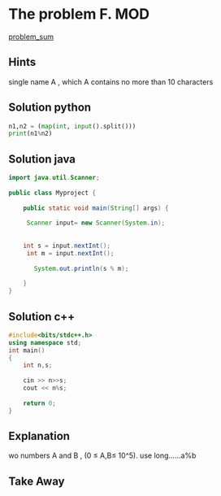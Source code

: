 # The problem F. MOD
[problem_sum](https://codeforces.com/group/P9uFhztGih/contest/401786/problem/F)
## Hints
single name A ,
 which A contains no more than 10 characters
 
## Solution python
```python
n1,n2 = (map(int, input().split()))
print(n1%n2)
```
## Solution java
```java
import java.util.Scanner;
 
public class Myproject {
 
    public static void main(String[] args) {
         
     Scanner input= new Scanner(System.in);
      
     
    int s = input.nextInt();
     int m = input.nextInt();
    
       System.out.println(s % m);
        
    }
}
```
## Solution c++
```c++
#include<bits/stdc++.h>
using namespace std;
int main()
{
	int n,s;
 
	cin >> n>>s;
	cout << n%s;
	
	return 0;
}
```
## Explanation
wo numbers A and B , (0 ≤ A,B≤ 10^5).
use long......a%b
## Take Away

